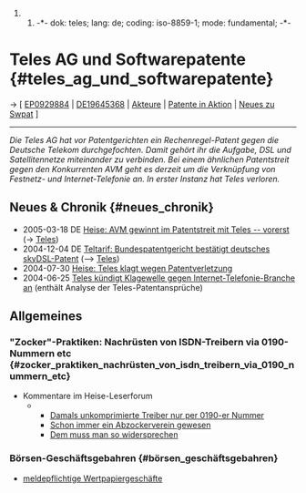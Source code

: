 1.  1.  -\*- dok: teles; lang: de; coding: iso-8859-1; mode:
        fundamental; -\*-

# Teles AG und Softwarepatente {#teles_ag_und_softwarepatente}

-\> \[
[EP0929884](http://swpat.ffii.org/pikta/txt/ep/0929/884/ "wikilink") \|
[DE19645368](http://swpat.ffii.org/pikta/txt/de/19/645/368/ "wikilink")
\| [ Akteure](SwpatgasnuDe "wikilink") \| [ Patente in
Aktion](SwpikxraniDe "wikilink") \| [ Neues zu
Swpat](SwpatcninoDe "wikilink") \]

------------------------------------------------------------------------

*Die Teles AG hat vor Patentgerichten ein Rechenregel-Patent gegen die
Deutsche Telekom durchgefochten. Damit gehört ihr die Aufgabe, DSL und
Satellitennetze miteinander zu verbinden. Bei einem ähnlichen
Patentstreit gegen den Konkurrenten AVM geht es derzeit um die
Verknüpfung von Festnetz- und Internet-Telefonie an. In erster Instanz
hat Teles verloren.*

## Neues & Chronik {#neues_chronik}

-   2005-03-18 DE [Heise: AVM gewinnt im Patentstreit mit Teles \--
    vorerst](http://www.heise.de/newsticker/meldung/57680 "wikilink")
    (-\> [ Teles](TelesDe "wikilink"))
-   2004-12-04 DE [Teltarif: Bundespatentgericht bestätigt deutsches
    skyDSL-Patent](http://www.teltarif.de/arch/2004/kw49/s15588.html "wikilink")
    (\--\> [ Teles](TelesDe "wikilink"))
-   2004-07-30 [Heise: Teles klagt wegen
    Patentverletzung](http://www.heise.de/newsticker/meldung/49611 "wikilink")
-   2004-06-25 [ Teles kündigt Klagewelle gegen
    Internet-Telefonie-Branche an](Teles040625De "wikilink") (enthält
    Analyse der Teles-Patentansprüche)

## Allgemeines

### \"Zocker\"-Praktiken: Nachrüsten von ISDN-Treibern via 0190-Nummern etc {#zocker_praktiken_nachrüsten_von_isdn_treibern_via_0190_nummern_etc}

-   Kommentare im Heise-Leserforum
    -   -   [Damals unkomprimierte Treiber nur per 0190-er
            Nummer](http://www.heise.de/newsticker/foren/go.shtml?read=1&msg_id=7639856&forum_id=75728 "wikilink")
        -   [Schon immer ein Abzockerverein
            gewesen](http://www.heise.de/newsticker/foren/go.shtml?read=1&msg_id=6152231&forum_id=62054 "wikilink")
        -   [Dem muss man so
            widersprechen](http://www.heise.de/newsticker/foren/go.shtml?read=1&msg_id=6152779&forum_id=62054 "wikilink")

### Börsen-Geschäftsgebahren {#börsen_geschäftsgebahren}

-   [meldepflichtige
    Wertpapiergeschäfte](http://www.heise.de/newsticker/foren/go.shtml?read=1&msg_id=6153072&forum_id=62054 "wikilink")
